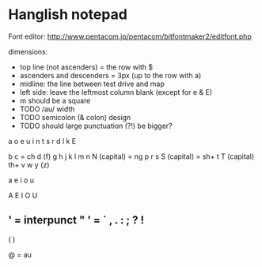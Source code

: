 # Hanglish notepad

Font editor: http://www.pentacom.jp/pentacom/bitfontmaker2/editfont.php

dimensions:
- top line (not ascenders) = the row with $
- ascenders and descenders = 3px (up to the row with a)
- midline: the line between test drive and map
- left side: leave the leftmost column blank (except for e & E)
- m should be a square
- TODO /au/ width
- TODO semicolon (& colon) design
- TODO should large punctuation (?!) be bigger?

a o e u i
n t s r d l k E

b
c = ch
d
(f)
g
h
j
k
l
m
n
N (capital) = ng
p
r
s
S (capital) = sh+
t
T (capital) th+
v
w
y
(z)

a
e
i
o
u

A
E
I
O
U

' = interpunct
"
' = `
,
.
:
;
?
!
-
(
)

@ = au

